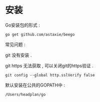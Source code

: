 # 安装

Go安装包的形式 :

```
go get github.com/astaxie/beego
```

常见问题 : 

git 没有安装 . 

git https 无法获取 , 可以关闭git的https验证 . 

```
git config --global http.sslVerify false
```

默认安装在公共的GOPATH中 : 

```
/Users/headplan/go
```



